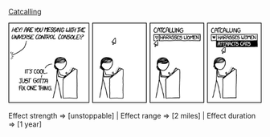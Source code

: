 [Catcalling](https://xkcd.com/1763)

![Catcalling](./random_comic.png)

Effect strength => [unstoppable] | Effect range => [2 miles] | Effect duration => [1 year]

